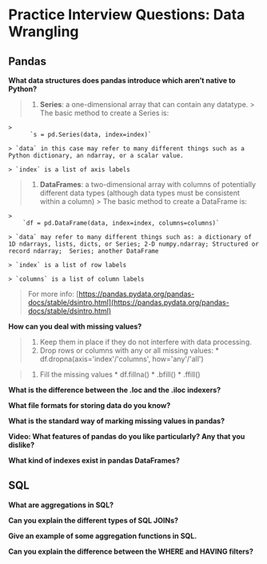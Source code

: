 # Practice Interview Questions: Data Wrangling## Pandas**What data structures does pandas introduce which aren’t native to Python?**> 1. **Series**: a one-dimensional array that can contain any datatype.    > The basic method to create a Series is:>    >           `s = pd.Series(data, index=index)`>    > `data` in this case may refer to many different things such as a Python dictionary, an ndarray, or a scalar value.>    > `index` is a list of axis labels> 1. **DataFrames**: a two-dimensional array with columns of potentially different data types (although data types must be consistent within a column)    > The basic method to create a DataFrame is:>    >        `df = pd.DataFrame(data, index=index, columns=columns)`>    > `data` may refer to many different things such as: a dictionary of 1D ndarrays, lists, dicts, or Series; 2-D numpy.ndarray; Structured or record ndarray;  Series; another DataFrame>    > `index` is a list of row labels>    > `columns` is a list of column labels> For more info: [https://pandas.pydata.org/pandas-docs/stable/dsintro.html](https://pandas.pydata.org/pandas-docs/stable/dsintro.html)**How can you deal with missing values?**> 1. Keep them in place if they do not interfere with data processing.> 1. Drop rows or columns with any or all missing values:    * df.dropna(axis='index'/'columns', how='any'/'all')> 1. Fill the missing values    * df.fillna()    * .bfill()    * .ffill()**What is the difference between the .loc and the .iloc indexers?****What file formats for storing data do you know?****What is the standard way of marking missing values in pandas?****Video: What features of pandas do you like particularly? Any that you dislike?****What kind of indexes exist in pandas DataFrames?**## SQL**What are aggregations in SQL?****Can you explain the different types of SQL JOINs?****Give an example of some aggregation functions in SQL.****Can you explain the difference between the WHERE and HAVING filters?**